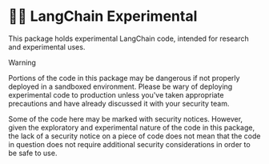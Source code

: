 # 🦜️🧪 LangChain Experimental

This package holds experimental LangChain code, intended for research and experimental
uses.

> [!WARNING]
> Portions of the code in this package may be dangerous if not properly deployed
> in a sandboxed environment. Please be wary of deploying experimental code
> to production unless you've taken appropriate precautions and
> have already discussed it with your security team.

Some of the code here may be marked with security notices. However,
given the exploratory and experimental nature of the code in this package,
the lack of a security notice on a piece of code does not mean that
the code in question does not require additional security considerations
in order to be safe to use.